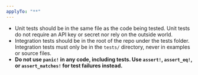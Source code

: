 ```yaml
---
applyTo: "**"
---
```


- Unit tests should be in the same file as the code being tested. Unit tests do not require an API key or secret nor rely on the outside world.
- Integration tests should be in the root of the repo under the tests folder. Integration tests must only be in the `tests/` directory, never in examples or source files.
- **Do not use `panic!` in any code, including tests. Use `assert!`, `assert_eq!`, or `assert_matches!` for test failures instead.**

